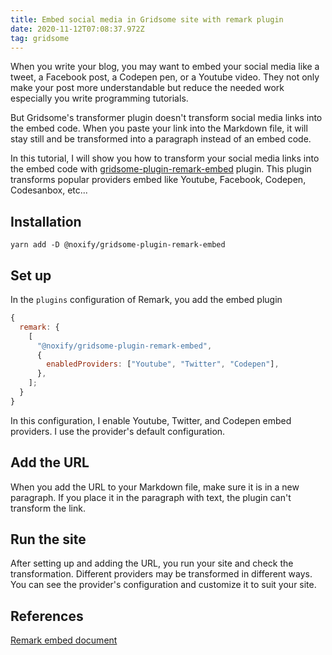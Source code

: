 ```yaml
---
title: Embed social media in Gridsome site with remark plugin
date: 2020-11-12T07:08:37.972Z
tag: gridsome
---
```


When you write your blog, you may want to embed your social media like a tweet, a Facebook post, a Codepen pen, or a Youtube video. They not only make your post more understandable but reduce the needed work especially you write programming tutorials.

But Gridsome's transformer plugin doesn't transform social media links into the embed code. When you paste your link into the Markdown file, it will stay still and be transformed into a paragraph instead of an embed code.

In this tutorial, I will show you how to transform your social media links into the embed code with [gridsome-plugin-remark-embed](https://gridsome.org/plugins/@noxify/gridsome-plugin-remark-embed) plugin. This plugin transforms popular providers embed like Youtube, Facebook, Codepen, Codesanbox, etc...

## Installation

```
yarn add -D @noxify/gridsome-plugin-remark-embed
```

## Set up

In the `plugins` configuration of Remark, you add the embed plugin

```javascript
{
  remark: {
    [
      "@noxify/gridsome-plugin-remark-embed",
      {
        enabledProviders: ["Youtube", "Twitter", "Codepen"],
      },
    ];
  }
}
```

In this configuration, I enable Youtube, Twitter, and Codepen embed providers. I use the provider's default configuration.

## Add the URL

When you add the URL to your Markdown file, make sure it is in a new paragraph. If you place it in the paragraph with text, the plugin can't transform the link.

## Run the site

After setting up and adding the URL, you run your site and check the transformation. Different providers may be transformed in different ways. You can see the provider's configuration and customize it to suit your site.

## References

[Remark embed document](https://webstone.info/documentation/gridsome-plugin-remark-embed)

